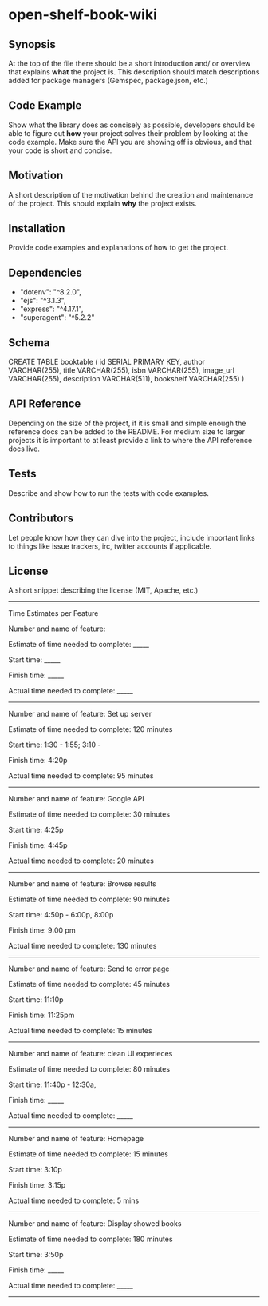 # open-shelf-book-wiki

## Synopsis

At the top of the file there should be a short introduction and/ or overview that explains **what** the project is. This description should match descriptions added for package managers (Gemspec, package.json, etc.)

## Code Example

Show what the library does as concisely as possible, developers should be able to figure out **how** your project solves their problem by looking at the code example. Make sure the API you are showing off is obvious, and that your code is short and concise.

## Motivation

A short description of the motivation behind the creation and maintenance of the project. This should explain **why** the project exists.

## Installation

Provide code examples and explanations of how to get the project.

## Dependencies
- "dotenv": "^8.2.0",
- "ejs": "^3.1.3",
- "express": "^4.17.1",
- "superagent": "^5.2.2"

## Schema
CREATE TABLE booktable (
  id SERIAL PRIMARY KEY,
  author VARCHAR(255),
  title VARCHAR(255),
  isbn VARCHAR(255),
  image_url VARCHAR(255),
  description VARCHAR(511),
  bookshelf VARCHAR(255)
)

## API Reference

Depending on the size of the project, if it is small and simple enough the reference docs can be added to the README. For medium size to larger projects it is important to at least provide a link to where the API reference docs live.

## Tests

Describe and show how to run the tests with code examples.

## Contributors

Let people know how they can dive into the project, include important links to things like issue trackers, irc, twitter accounts if applicable.

## License

A short snippet describing the license (MIT, Apache, etc.)
___
Time Estimates per Feature

Number and name of feature: 

Estimate of time needed to complete: _____

Start time: _____

Finish time: _____

Actual time needed to complete: _____
________________________________________________________

Number and name of feature: Set up server

Estimate of time needed to complete: 120 minutes

Start time: 1:30 - 1:55; 3:10 -

Finish time: 4:20p

Actual time needed to complete: 95 minutes
________________________________________________________
Number and name of feature: Google API

Estimate of time needed to complete: 30 minutes

Start time: 4:25p

Finish time: 4:45p

Actual time needed to complete: 20 minutes
________________________________________________________
Number and name of feature: Browse results

Estimate of time needed to complete: 90 minutes

Start time: 4:50p - 6:00p, 8:00p

Finish time: 9:00 pm

Actual time needed to complete: 130 minutes
________________________________________________________
Number and name of feature: Send to error page

Estimate of time needed to complete: 45 minutes

Start time: 11:10p

Finish time: 11:25pm

Actual time needed to complete: 15 minutes
________________________________________________________
Number and name of feature: clean UI experieces

Estimate of time needed to complete: 80 minutes

Start time: 11:40p - 12:30a, 

Finish time: _____

Actual time needed to complete: _____
________________________________________________________

Number and name of feature: Homepage 

Estimate of time needed to complete: 15 minutes

Start time: 3:10p

Finish time: 3:15p

Actual time needed to complete: 5 mins
________________________________________________________

Number and name of feature: Display showed books

Estimate of time needed to complete: 180 minutes

Start time: 3:50p

Finish time: _____

Actual time needed to complete: _____
________________________________________________________